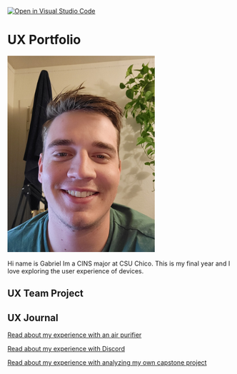 [![Open in Visual Studio Code](https://classroom.github.com/assets/open-in-vscode-f059dc9a6f8d3a56e377f745f24479a46679e63a5d9fe6f495e02850cd0d8118.svg)](https://classroom.github.com/online_ide?assignment_repo_id=6841754&assignment_repo_type=AssignmentRepo)
# UX Portfolio

<p float="left">
  <img src="20220131_214325 (4).jpg" width="330" />
</p>

Hi name is Gabriel Im a CINS major at CSU Chico. This is my final year and I love exploring the user experience of devices.

## UX Team Project


## UX Journal

[Read about my experience with an air purifier](j01/)

[Read about my experience with Discord](j02/)

[Read about my experience with analyzing my own capstone project](j03/)

